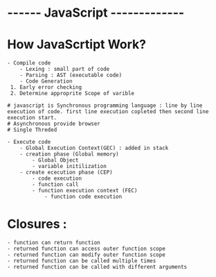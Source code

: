 
# ------ JavaScript -------------

# How JavaScrtipt Work?
    - Compile code
        - Lexing : small part of code
        - Parsing : AST (executable code)
        - Code Generation 
     1. Early error checking
     2. Determine approprite Scope of varible

    # javascript is Synchronous programming language : line by line execution of code. first line execution copleted then second line execution start.
    # Asynchronous provide browser
    # Single Threded 

    - Execute code
        - Global Execution Context(GEC) : added in stack 
        - creation phase (Global memory)
            - Global Object
            - variable initilization
        - create ececution phase (CEP)
            - code execution
            - function call
            - function execution context (FEC)
                - function code execution
# Closures :
    - function can return function
    - returned function can access outer function scope
    - returned function can modify outer function scope
    - returned function can be called multiple times
    - returned function can be called with different arguments
        